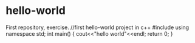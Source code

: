 # hello-world
First repository, exercise.
//first hello-world project in c++
#include <iostream>
using namespace std;
int main()
{
  cout<<"hello world"<<endl;
  return 0;
}
